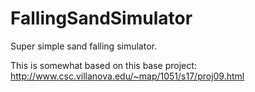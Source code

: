 # FallingSandSimulator

Super simple sand falling simulator.

This is somewhat based on this base project:
http://www.csc.villanova.edu/~map/1051/s17/proj09.html
